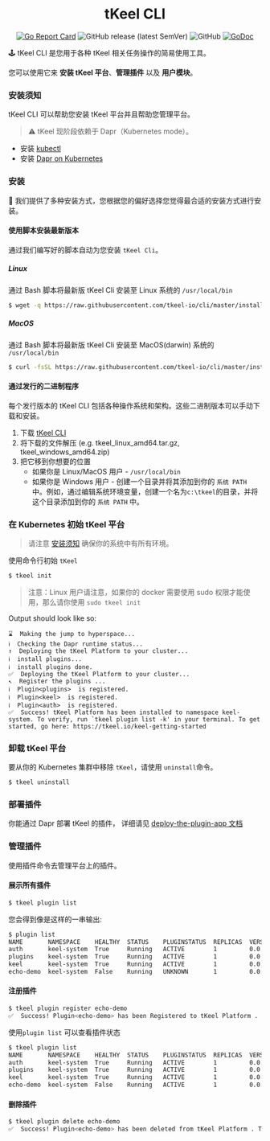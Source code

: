 <h1 align="center"> tKeel CLI </h1>
<div align="center">

[![Go Report Card](https://goreportcard.com/badge/github.com/tkeel-io/cli)](https://goreportcard.com/report/github.com/tkeel-io/cli)
![GitHub release (latest SemVer)](https://img.shields.io/github/v/release/tkeel-io/cli)
![GitHub](https://img.shields.io/github/license/tkeel-io/cli?style=plastic)
[![GoDoc](https://godoc.org/github.com/tkeel-io/cli?status.png)](http://godoc.org/github.com/tkeel-io/cli)
</div>

🕹️ tKeel CLI 是您用于各种 tKeel 相关任务操作的简易使用工具。

您可以使用它来 **安装 tKeel 平台**、**管理插件** 以及 **用户模块**。

### 安装须知

tKeel CLI 可以帮助您安装 tKeel 平台并且帮助您管理平台。

> ⚠️ tKeel 现阶段依赖于 Dapr（Kubernetes mode）。

- 安装 [kubectl](https://kubernetes.io/docs/tasks/tools/install-kubectl/)
- 安装 [Dapr on Kubernetes](https://docs.dapr.io/operations/hosting/kubernetes/kubernetes-deploy/)

### 安装

🔧 我们提供了多种安装方式，您根据您的偏好选择您觉得最合适的安装方式进行安装。

#### 使用脚本安装最新版本

通过我们编写好的脚本自动为您安装 `tKeel Cli`。

##### Linux

通过 Bash 脚本将最新版 tKeel Cli 安装至 Linux 系统的 `/usr/local/bin`

```bash
$ wget -q https://raw.githubusercontent.com/tkeel-io/cli/master/install/install.sh -O - | /bin/bash
```

##### MacOS

通过 Bash 脚本将最新版 tKeel Cli 安装至 MacOS(darwin) 系统的 `/usr/local/bin`

```bash
$ curl -fsSL https://raw.githubusercontent.com/tkeel-io/cli/master/install/install.sh | /bin/bash
```

#### 通过发行的二进制程序

每个发行版本的 tKeel CLI 包括各种操作系统和架构。这些二进制版本可以手动下载和安装。

1. 下载 [tKeel CLI](https://github.com/tkeel-io/cli/releases)
2. 将下载的文件解压 (e.g. tkeel_linux_amd64.tar.gz, tkeel_windows_amd64.zip)
3. 把它移到你想要的位置
    * 如果你是 Linux/MacOS 用户 - `/usr/local/bin`
    * 如果你是 Windows 用户 - 创建一个目录并将其添加到你的 `系统 PATH `中。例如，通过编辑系统环境变量，创建一个名为`c:\tkeel`的目录，并将这个目录添加到你的 `系统 PATH` 中。

### 在 Kubernetes 初始 tKeel 平台

> 请注意 [安装须知](#安装须知) 确保你的系统中有所有环境。

使用命令行初始 `tKeel`

```bash
$ tkeel init
```

> 注意：Linux 用户请注意，如果你的 docker 需要使用 sudo 权限才能使用，那么请你使用 `sudo tkeel init`

Output should look like so:

```
⌛  Making the jump to hyperspace...
ℹ️  Checking the Dapr runtime status...
↑  Deploying the tKeel Platform to your cluster... 
ℹ️  install plugins...                                                        
ℹ️  install plugins done.                                                                                                        
✅  Deploying the tKeel Platform to your cluster...
↖  Register the plugins ... 
ℹ️  Plugin<plugins>  is registered.                                                                                          
ℹ️  Plugin<keel>  is registered.                                                                                                                        
ℹ️  Plugin<auth>  is registered.                                                                                                                        
✅  Success! tKeel Platform has been installed to namespace keel-system. To verify, run `tkeel plugin list -k' in your terminal. To get started, go here: https://tkeel.io/keel-getting-started
```

### 卸载 tKeel 平台

要从你的 Kubernetes 集群中移除 `tKeel`，请使用 `uninstall`命令。

```bash
$ tkeel uninstall
```

### 部署插件

你能通过 Dapr 部署 tKeel 的插件，
详细请见 [deploy-the-plugin-app 文档](https://github.com/dapr/quickstarts/tree/v1.0.0/hello-kubernetes#step-3---deploy-the-nodejs-app-with-the-dapr-sidecar)

### 管理插件

使用插件命令去管理平台上的插件。

#### 展示所有插件

```bash
$ tkeel plugin list
```

您会得到像是这样的一串输出:

```bash
$ plugin list              
NAME       NAMESPACE    HEALTHY  STATUS    PLUGINSTATUS  REPLICAS  VERSION  AGE  CREATED              
auth       keel-system  True     Running   ACTIVE        1         0.0.1    37m  2021-10-07 16:07.00  
plugins    keel-system  True     Running   ACTIVE        1         0.0.1    37m  2021-10-07 16:07.00  
keel       keel-system  True     Running   ACTIVE        1         0.0.1    37m  2021-10-07 16:07.00
echo-demo  keel-system  False    Running   UNKNOWN       1         0.0.1    1m   2021-10-05 11:25.19  
```

#### 注册插件

```bash
$ tkeel plugin register echo-demo
✅  Success! Plugin<echo-demo> has been Registered to tKeel Platform . To verify, run `tkeel plugin list -k' in your terminal.
```

使用` plugin list ` 可以查看插件状态

```bash
$ tkeel plugin list              
NAME       NAMESPACE    HEALTHY  STATUS    PLUGINSTATUS  REPLICAS  VERSION  AGE  CREATED              
auth       keel-system  True     Running   ACTIVE        1         0.0.1    37m  2021-10-07 16:07.00  
plugins    keel-system  True     Running   ACTIVE        1         0.0.1    37m  2021-10-07 16:07.00  
keel       keel-system  True     Running   ACTIVE        1         0.0.1    37m  2021-10-07 16:07.00
echo-demo  keel-system  False    Running   ACTIVE        1         0.0.1    2m   2021-10-05 11:25.19  
```

#### 删除插件

```bash
$ tkeel plugin delete echo-demo
✅  Success! Plugin<echo-demo> has been deleted from tKeel Platform . To verify, run `tkeel plugin list -k' in your terminal.
```
